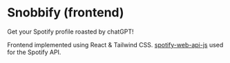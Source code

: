 # Snobbify (frontend)

Get your Spotify profile roasted by chatGPT!

Frontend implemented using React & Tailwind CSS. [spotify-web-api-js](https://github.com/JMPerez/spotify-web-api-js/blob/master/README.md) used for the Spotify API.